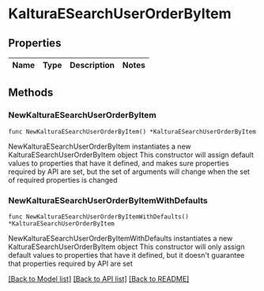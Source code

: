 # KalturaESearchUserOrderByItem

## Properties

Name | Type | Description | Notes
------------ | ------------- | ------------- | -------------

## Methods

### NewKalturaESearchUserOrderByItem

`func NewKalturaESearchUserOrderByItem() *KalturaESearchUserOrderByItem`

NewKalturaESearchUserOrderByItem instantiates a new KalturaESearchUserOrderByItem object
This constructor will assign default values to properties that have it defined,
and makes sure properties required by API are set, but the set of arguments
will change when the set of required properties is changed

### NewKalturaESearchUserOrderByItemWithDefaults

`func NewKalturaESearchUserOrderByItemWithDefaults() *KalturaESearchUserOrderByItem`

NewKalturaESearchUserOrderByItemWithDefaults instantiates a new KalturaESearchUserOrderByItem object
This constructor will only assign default values to properties that have it defined,
but it doesn't guarantee that properties required by API are set


[[Back to Model list]](../README.md#documentation-for-models) [[Back to API list]](../README.md#documentation-for-api-endpoints) [[Back to README]](../README.md)


